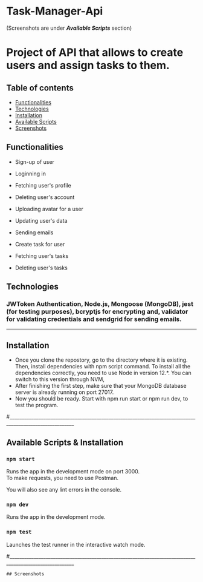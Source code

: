 # Task-Manager-Api

(Screenshots are under **_Available Scripts_** section)

# Project of API that allows to create users and assign tasks to them.

## Table of contents
* [Functionalities](#functionalities)
* [Technologies](#technologies)
* [Installation](#installation)
* [Available Scripts](#available-scripts)
* [Screenshots](#screenshots)

## Functionalities

* Sign-up of user
* Loginning in
* Fetching user's profile
* Deleting user's account
* Uploading avatar for a user
* Updating user's data
* Sending emails

* Create task for user
* Fetching user's tasks
* Deleting user's tasks

## Technologies 
### JWToken Authentication, Node.js, Mongoose (MongoDB), jest (for testing purposes), bcryptjs for encrypting and, validator for validating credentials and sendgrid for sending emails.
_________________________________________________________________________________

## Installation

* Once you clone the repostory, go to the directory where it is existing. Then, install dependencies with npm script command.
To install all the dependencies correctly, you need to use Node in version 12.*. You can switch to this version through NVM,
* After finishing the first step, make sure that your MongoDB database server is already running on port 27017.
* Now you should be ready. Start with npm run start or npm run dev, to test the program.

#_________________________________________________________________________________________________________

## Available Scripts & Installation


### `npm start`

Runs the app in the development mode on port 3000.<br />
To make requests, you need to use Postman.

You will also see any lint errors in the console.

### `npm dev`

Runs the app in the development mode.<br />

### `npm test`

Launches the test runner in the interactive watch mode.<br />

#_________________________________________________________________________________________________________
```
## Screenshots

